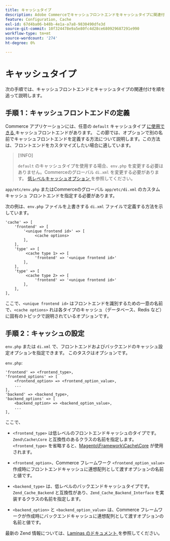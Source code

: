 ```yaml
---
title: キャッシュタイプ
description: Adobe Commerceでキャッシュフロントエンドをキャッシュタイプに関連付ける方法を説明します。 キャッシュの設定と管理の手法について説明します。
feature: Configuration, Cache
exl-id: 67d4ba06-b48b-4e1a-a7a8-9830490dfe3d
source-git-commit: 10f324478e9a5e80fc4d28ce680929687291e990
workflow-type: tm+mt
source-wordcount: '274'
ht-degree: 0%

---
```


# キャッシュタイプ

次の手順では、キャッシュフロントエンドとキャッシュタイプの関連付けを順を追って説明します。

## 手順 1：キャッシュフロントエンドの定義

Commerce アプリケーションには、任意の `default` キャッシュタイプ [ に使用できる ](../cli/manage-cache.md#clean-and-flush-cache-types) キャッシュフロントエンドがあります。 この節では、オプションで別の名前でキャッシュフロントエンドを定義する方法について説明します。この方法は、フロントエンドをカスタマイズしたい場合に適しています。

>[!INFO]
>
>`default` のキャッシュタイプを使用する場合、`env.php` を変更する必要はありません。Commerceのグローバル `di.xml` を変更する必要があります。 [ 低レベルキャッシュオプション ](cache-options.md) を参照してください。

`app/etc/env.php` またはCommerceのグローバル `app/etc/di.xml` のカスタム キャッシュ フロントエンドを指定する必要があります。

次の例は、`env.php` ファイルを上書きする `di.xml` ファイルで定義する方法を示しています。

```php?start_inline=1
'cache' => [
    'frontend' => [
        '<unique frontend id>' => [
             <cache options>
        ],
    ],
    'type' => [
         <cache type 1> => [
             'frontend' => '<unique frontend id>'
        ],
    ],
    'type' => [
         <cache type 2> => [
             'frontend' => '<unique frontend id>'
        ],
    ],
],
```

ここで、`<unique frontend id>` はフロントエンドを識別するための一意の名前で、`<cache options>` れは各タイプのキャッシュ（データベース、Redis など）に固有のトピックで説明されているオプションです。

## 手順 2：キャッシュの設定

`env.php` または `di.xml` で、フロントエンドおよびバックエンドのキャッシュ設定オプションを指定できます。 このタスクはオプションです。

`env.php`:

```php?start_inline=1
'frontend' => <frontend_type>,
'frontend_options' => [
    <frontend_option> => <frontend_option_value>,
    ...
],
'backend' => <backend_type>,
'backend_options' => [
    <backend_option> => <backend_option_value>,
    ...
],
```

ここで、

- `<frontend_type>` は低レベルのフロントエンドキャッシュのタイプです。 `Zend\Cache\Core` と互換性のあるクラスの名前を指定します。
`<frontend_type>` を省略すると、[Magento\Framework\Cache\Core](https://github.com/magento/magento2/blob/2.4/lib/internal/Magento/Framework/Cache/Core.php) が使用されます。

- `<frontend_option>`、Commerce フレームワーク `<frontend_option_value>` 作成時にフロントエンドキャッシュに連想配列として渡すオプションの名前と値です。
- `<backend_type>` は、低レベルのバックエンドキャッシュタイプです。 `Zend_Cache_Backend` と互換性があり、`Zend_Cache_Backend_Interface` を実装するクラスの名前を指定します。
- `<backend_option>` と `<backend_option_value>` は、Commerce フレームワークが作成時にバックエンドキャッシュに連想配列として渡すオプションの名前と値です。

最新の Zend 情報については、[Laminas のドキュメント ](https://docs.laminas.dev/) を参照してください。

